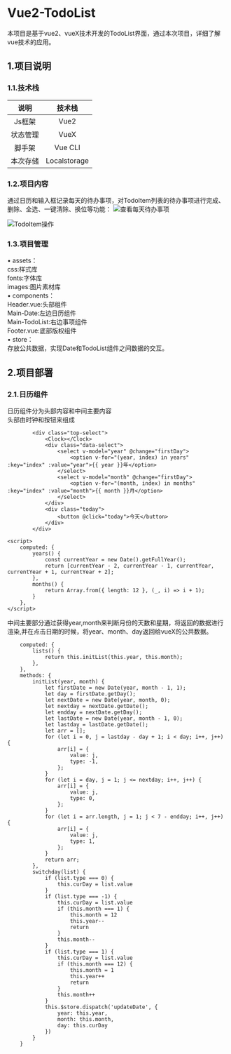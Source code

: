 # Vue2-TodoList
本项目是基于vue2、vueX技术开发的TodoList界面，通过本次项目，详细了解vue技术的应用。
## 1.项目说明
### 1.1.技术栈
|   说明  |    技术栈     |
|:--------:|:----------:|
| Js框架 |    Vue2   |
| 状态管理 |    VueX   |
| 脚手架   |    Vue CLI    |
| 本次存储 | Localstorage |
### 1.2.项目内容
通过日历和输入框记录每天的待办事项，对TodoItem列表的待办事项进行完成、删除、全选、一键清除、换位等功能：
![查看每天待办事项](https://github.com/G1Ser/Vue2-TodoList/blob/main/Image/%E6%97%A5%E8%AE%B0%E8%AE%B0%E5%BD%95%E5%BE%85%E5%8A%9E%E4%BA%8B%E9%A1%B9.gif "查看每天待办事项")

![TodoItem操作](https://github.com/G1Ser/Vue2-TodoList/blob/main/Image/%E5%BE%85%E5%8A%9E%E4%BA%8B%E9%A1%B9%E6%93%8D%E4%BD%9C.gif "TodoItem操作")
### 1.3.项目管理
• assets：<br>
css:样式库<br>
fonts:字体库<br>
images:图片素材库<br>
• components：<br>
Header.vue:头部组件<br>
Main-Date:左边日历组件<br>
Main-TodoList:右边事项组件<br>
Footer.vue:底部版权组件<br>
• store：<br>
存放公共数据，实现Date和TodoList组件之间数据的交互。
## 2.项目部署
### 2.1.日历组件
日历组件分为头部内容和中间主要内容<br>
头部由时钟和按钮来组成
```
        <div class="top-select">
            <Clock></Clock>
            <div class="data-select">
                <select v-model="year" @change="firstDay">
                    <option v-for="(year, index) in years" :key="index" :value="year">{{ year }}年</option>
                </select>
                <select v-model="month" @change="firstDay">
                    <option v-for="(month, index) in months" :key="index" :value="month">{{ month }}月</option>
                </select>
            </div>
            <div class="today">
                <button @click="today">今天</button>
            </div>
        </div>
```
```
<script>
    computed: {
        years() {
            const currentYear = new Date().getFullYear();
            return [currentYear - 2, currentYear - 1, currentYear, currentYear + 1, currentYear + 2];
        },
        months() {
            return Array.from({ length: 12 }, (_, i) => i + 1);
        }
    },
</script>
```
中间主要部分通过获得year,month来判断月份的天数和星期，将返回的数据进行渲染,并在点击日期的时候，将year、month、day返回给vueX的公共数据。
```
    computed: {
        lists() {
            return this.initList(this.year, this.month);
        },
    },
    methods: {
        initList(year, month) {
            let firstDate = new Date(year, month - 1, 1);
            let day = firstDate.getDay();
            let nextDate = new Date(year, month, 0);
            let nextday = nextDate.getDate();
            let endday = nextDate.getDay();
            let lastDate = new Date(year, month - 1, 0);
            let lastday = lastDate.getDate();
            let arr = [];
            for (let i = 0, j = lastday - day + 1; i < day; i++, j++) {
                arr[i] = {
                    value: j,
                    type: -1,
                };
            }
            for (let i = day, j = 1; j <= nextday; i++, j++) {
                arr[i] = {
                    value: j,
                    type: 0,
                };
            }
            for (let i = arr.length, j = 1; j < 7 - endday; i++, j++) {
                arr[i] = {
                    value: j,
                    type: 1,
                };
            }
            return arr;
        },
        switchday(list) {
            if (list.type === 0) {
                this.curDay = list.value
            }
            if (list.type === -1) {
                this.curDay = list.value
                if (this.month === 1) {
                    this.month = 12
                    this.year--
                    return
                }
                this.month--
            }
            if (list.type === 1) {
                this.curDay = list.value
                if (this.month === 12) {
                    this.month = 1
                    this.year++
                    return
                }
                this.month++
            }
            this.$store.dispatch('updateDate', {
                year: this.year,
                month: this.month,
                day: this.curDay
            })
        }
    }
```
